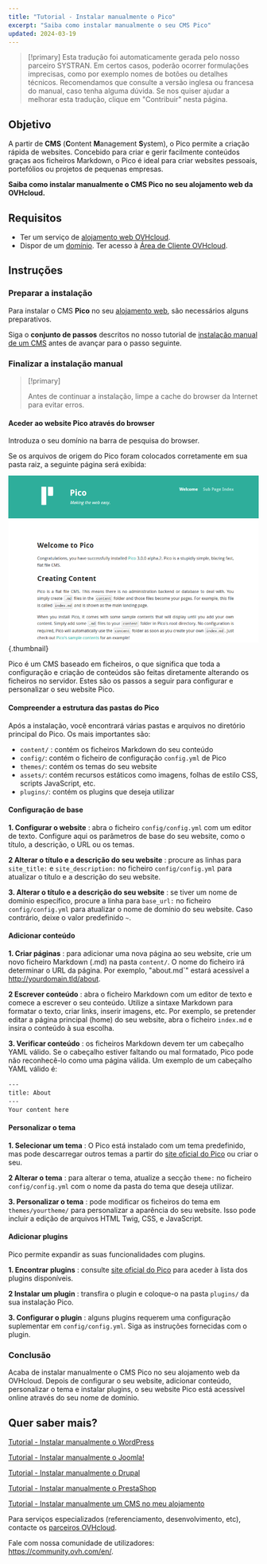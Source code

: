 ```yaml
---
title: "Tutorial - Instalar manualmente o Pico"
excerpt: "Saiba como instalar manualmente o seu CMS Pico"
updated: 2024-03-19
---
```


> [!primary]
> Esta tradução foi automaticamente gerada pelo nosso parceiro SYSTRAN. Em certos casos, poderão ocorrer formulações imprecisas, como por exemplo nomes de botões ou detalhes técnicos. Recomendamos que consulte a versão inglesa ou francesa do manual, caso tenha alguma dúvida. Se nos quiser ajudar a melhorar esta tradução, clique em "Contribuir" nesta página.
>

## Objetivo

A partir de **CMS** (**C**ontent **M**anagement **S**ystem), o Pico permite a criação rápida de websites. Concebido para criar e gerir facilmente conteúdos graças aos ficheiros Markdown, o Pico é ideal para criar websites pessoais, portefólios ou projetos de pequenas empresas.

**Saiba como instalar manualmente o CMS Pico no seu alojamento web da OVHcloud.**

## Requisitos

- Ter um serviço de [alojamento web OVHcloud](https://www.ovhcloud.com/pt/web-hosting/).
- Dispor de um [domínio](https://www.ovhcloud.com/pt/domains/).
Ter acesso à [Área de Cliente OVHcloud](https://www.ovh.com/auth/?action=gotomanager&from=https://www.ovh.pt/&ovhSubsidiary=pt).

## Instruções

### Preparar a instalação

Para instalar o CMS **Pico** no seu [alojamento web](https://www.ovhcloud.com/pt/web-hosting/), são necessários alguns preparativos.

Siga o **conjunto de passos** descritos no nosso tutorial de [instalação manual de um CMS](/pages/web_cloud/web_hosting/cms_manual_installation) antes de avançar para o passo seguinte.

### Finalizar a instalação manual

> [!primary]
>
> Antes de continuar a instalação, limpe a cache do browser da Internet para evitar erros.
>

#### Aceder ao website Pico através do browser

Introduza o seu domínio na barra de pesquisa do browser.

Se os arquivos de origem do Pico foram colocados corretamente em sua pasta raiz, a seguinte página será exibida:

![Pico installation](images/welcome_page.png){.thumbnail}

Pico é um CMS baseado em ficheiros, o que significa que toda a configuração e criação de conteúdos são feitas diretamente alterando os ficheiros no servidor. Estes são os passos a seguir para configurar e personalizar o seu website Pico.

#### Compreender a estrutura das pastas do Pico

Após a instalação, você encontrará várias pastas e arquivos no diretório principal do Pico. Os mais importantes são:

- `content/` : contém os ficheiros Markdown do seu conteúdo
- `config/`: contém o ficheiro de configuração `config.yml` de Pico
- `themes/`: contém os temas do seu website
- `assets/`: contém recursos estáticos como imagens, folhas de estilo CSS, scripts JavaScript, etc.
- `plugins/`: contém os plugins que deseja utilizar

#### Configuração de base

**1. Configurar o website** : abra o ficheiro `config/config.yml` com um editor de texto. Configure aqui os parâmetros de base do seu website, como o título, a descrição, o URL ou os temas.

**2 Alterar o título e a descrição do seu website** : procure as linhas para `site_title:` e `site_description:` no ficheiro `config/config.yml` para atualizar o título e a descrição do seu website.

**3. Alterar o título e a descrição do seu website** : se tiver um nome de domínio específico, procure a linha para `base_url:` no ficheiro `config/config.yml` para atualizar o nome de domínio do seu website. Caso contrário, deixe o valor predefinido `~`.

#### Adicionar conteúdo

**1. Criar páginas** : para adicionar uma nova página ao seu website, crie um novo ficheiro Markdown (.md) na pasta `content/`. O nome do ficheiro irá determinar o URL da página. Por exemplo, "about.md`" estará acessível a http://yourdomain.tld/about.

**2 Escrever conteúdo** : abra o ficheiro Markdown com um editor de texto e comece a escrever o seu conteúdo. Utilize a sintaxe Markdown para formatar o texto, criar links, inserir imagens, etc. Por exemplo, se pretender editar a página principal (home) do seu website, abra o ficheiro `index.md` e insira o conteúdo à sua escolha.

**3. Verificar conteúdo** : os ficheiros Markdown devem ter um cabeçalho YAML válido. Se o cabeçalho estiver faltando ou mal formatado, Pico pode não reconhecê-lo como uma página válida. Um exemplo de um cabeçalho YAML válido é:

```bash
---
title: About
---
Your content here
```

#### Personalizar o tema

**1. Selecionar um tema** : O Pico está instalado com um tema predefinido, mas pode descarregar outros temas a partir do [site oficial do Pico](https://picocms.org/themes/) ou criar o seu.

**2 Alterar o tema** : para alterar o tema, atualize a secção `theme:` no ficheiro `config/config.yml` com o nome da pasta do tema que deseja utilizar.

**3. Personalizar o tema** : pode modificar os ficheiros do tema em `themes/yourtheme/` para personalizar a aparência do seu website. Isso pode incluir a edição de arquivos HTML Twig, CSS, e JavaScript.

#### Adicionar plugins

Pico permite expandir as suas funcionalidades com plugins.

**1. Encontrar plugins** : consulte [site oficial do Pico](https://picocms.org/plugins/) para aceder à lista dos plugins disponíveis.

**2 Instalar um plugin** : transfira o plugin e coloque-o na pasta `plugins/` da sua instalação Pico.

**3. Configurar o plugin** : alguns plugins requerem uma configuração suplementar em `config/config.yml`. Siga as instruções fornecidas com o plugin.

### Conclusão

Acaba de instalar manualmente o CMS Pico no seu alojamento web da OVHcloud. Depois de configurar o seu website, adicionar conteúdo, personalizar o tema e instalar plugins, o seu website Pico está acessível online através do seu nome de domínio.

## Quer saber mais? <a name="go-further"></a>

[Tutorial - Instalar manualmente o WordPress](/pages/web_cloud/web_hosting/cms_manual_installation_wordpress)

[Tutorial - Instalar manualmente o Joomla!](/pages/web_cloud/web_hosting/cms_manual_installation_joomla)

[Tutorial - Instalar manualmente o Drupal](/pages/web_cloud/web_hosting/cms_manual_installation_drupal)

[Tutorial - Instalar manualmente o PrestaShop](/pages/web_cloud/web_hosting/cms_manual_installation_prestashop)

[Tutorial - Instalar manualmente um CMS no meu alojamento](/pages/web_cloud/web_hosting/cms_manual_installation)
 
Para serviços especializados (referenciamento, desenvolvimento, etc), contacte os [parceiros OVHcloud](https://partner.ovhcloud.com/pt/directory/).
 
Fale com nossa comunidade de utilizadores: <https://community.ovh.com/en/>.